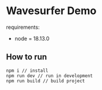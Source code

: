 # Wavesurfer Demo

requirements:
- node = 18.13.0

## How to run
```
npm i // install
npm run dev // run in development 
npm run build // build project 
```

